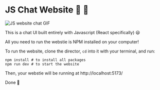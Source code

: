 # JS Chat Website 💬 👾

![JS website chat GIF](https://blog.chatengine.io/assets/per-post/nodejs-react-demo.gif)

This is a chat UI built entirely with Javascript (React specifically) 😃

All you need to run the webstie is NPM installed on your computer!

To run the website, clone the director, `cd` into it with your terminal, and run:

```
npm install # to install all packages
npm run dev # to start the website
```

Then, your webstie will be running at http://localhost:5173/

Done 🎉
